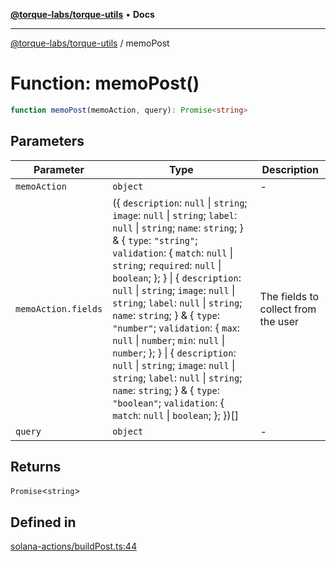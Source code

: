 [**@torque-labs/torque-utils**](../README.md) • **Docs**

***

[@torque-labs/torque-utils](../README.md) / memoPost

# Function: memoPost()

```ts
function memoPost(memoAction, query): Promise<string>
```

## Parameters

| Parameter | Type | Description |
| ------ | ------ | ------ |
| `memoAction` | `object` | - |
| `memoAction.fields` | (\{ `description`: `null` \| `string`; `image`: `null` \| `string`; `label`: `null` \| `string`; `name`: `string`; \} & \{ `type`: `"string"`; `validation`: \{ `match`: `null` \| `string`; `required`: `null` \| `boolean`; \}; \} \| \{ `description`: `null` \| `string`; `image`: `null` \| `string`; `label`: `null` \| `string`; `name`: `string`; \} & \{ `type`: `"number"`; `validation`: \{ `max`: `null` \| `number`; `min`: `null` \| `number`; \}; \} \| \{ `description`: `null` \| `string`; `image`: `null` \| `string`; `label`: `null` \| `string`; `name`: `string`; \} & \{ `type`: `"boolean"`; `validation`: \{ `match`: `null` \| `boolean`; \}; \})[] | The fields to collect from the user |
| `query` | `object` | - |

## Returns

`Promise`\<`string`\>

## Defined in

[solana-actions/buildPost.ts:44](https://github.com/torque-labs/torque-utils/blob/3bd29ca22f900f1cf2686f7f240bf82e15337207/solana-actions/buildPost.ts#L44)
